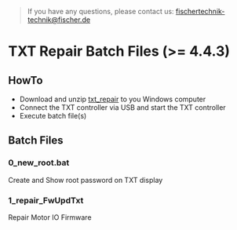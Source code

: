 > If you have any questions, please contact us: fischertechnik-technik@fischer.de

# TXT Repair Batch Files (>= 4.4.3)

## HowTo
- Download and unzip [txt_repair](https://github.com/fischertechnikGmbH/txt_repair/archive/master.zip) to you Windows computer
- Connect the TXT controller via USB and start the TXT controller
- Execute batch file(s)

## Batch Files
### 0_new_root.bat
Create and Show root password on TXT display

### 1_repair_FwUpdTxt
Repair Motor IO Firmware
